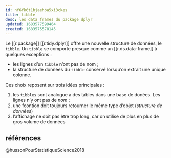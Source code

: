 ```yaml
---
id: nf6fk6t1bjaehba5xi3ckes
title: tibble
desc: les data frames du package dplyr
updated: 1683577599464
created: 1683575578145
---
```


Le [[r.package]] [[r.tidy.dplyr]] offre une nouvelle structure de données, le `tibble`. Un `tibble` se comporte presque comme un [[r.ds.data-frame]] à quelques exceptions :

- les lignes d’un `tibble` n’ont pas de nom ;
- la structure de données du `tibble` conservé lorsqu’on extrait une unique colonne.

Ces choix reposent sur trois idées principales :

1. les `tibbles` sont analogue à des tables dans une base de donées. Les lignes n’y ont pas de *nom* ;
2. une fcontion doit toujours retourner le même type d’objet (*structure de données*)
3. l’affichage ne doit pas être trop long, car on utilise de plus en plus de gros volume de données

## références

@hussonPourStatistiqueScience2018